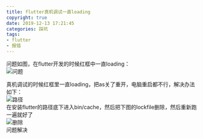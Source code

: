 ```yaml
---
title: flutter真机调试一直loading
copyright: true
date: 2019-12-13 17:21:45
categories: 踩坑
tags: 
- flutter
- 报错
---
```

问题如图，在flutter开发的时候红框中一直loading：  
![问题](/img/post20200217-2/1.png)  
<!-- more -->
真机调试的时候红框里一直loading，把as关了重开，电脑重启都不行，解决办法如下：  
![路径](/img/post20200217-2/2.png)  
在安装flutter的路径底下进入bin/cache，然后把下图的lockfile删除，然后重新跑一遍就好了  
![删除](/img/post20200217-2/3.png)  
问题解决